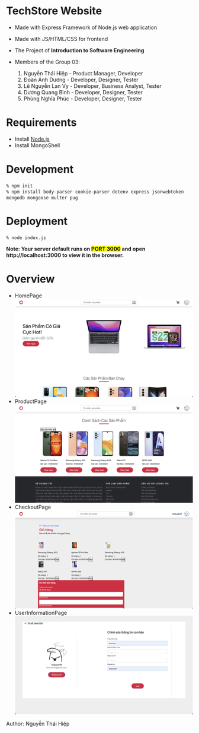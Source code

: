 # TechStore Website

- Made with Express Framework of Node.js web application
- Made with JS/HTML/CSS for frontend
- The Project of **Introduction to Software Engineering**
- Members of the Group 03:

  1. Nguyễn Thái Hiệp - Product Manager, Developer
  2. Đoàn Ánh Dương - Developer, Designer, Tester
  3. Lê Nguyễn Lan Vy - Developer, Business Analyst, Tester
  4. Dương Quang Bình - Developer, Designer, Tester
  5. Phùng Nghĩa Phúc - Developer, Designer, Tester

# Requirements

- Install [Node.js](https://nodejs.org/en/)
- Install MongoShell

# Development

```
% npm init
% npm install body-parser cookie-parser dotenv express jsonwebtoken mongodb mongoose multer pug
```

# Deployment

```
% node index.js
```

**Note: Your server default runs on <mark>PORT 3000</mark> and open http://localhost:3000 to view it in the browser.**

# Overview

- HomePage
  ![home](./overview/home.png)
- ProductPage
  ![product](./overview/product.png)
- CheckoutPage
  ![checkout](./overview/checkout.png)
- UserInformationPage
  ![user](./overview/user.png)

Author: Nguyễn Thái Hiệp
